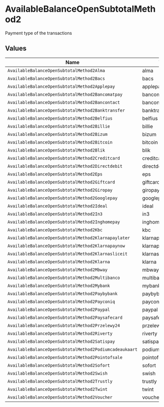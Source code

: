 # AvailableBalanceOpenSubtotalMethod2

Payment type of the transactions


## Values

| Name                                                   | Value                                                  |
| ------------------------------------------------------ | ------------------------------------------------------ |
| `AvailableBalanceOpenSubtotalMethod2Alma`              | alma                                                   |
| `AvailableBalanceOpenSubtotalMethod2Bacs`              | bacs                                                   |
| `AvailableBalanceOpenSubtotalMethod2Applepay`          | applepay                                               |
| `AvailableBalanceOpenSubtotalMethod2Bancomatpay`       | bancomatpay                                            |
| `AvailableBalanceOpenSubtotalMethod2Bancontact`        | bancontact                                             |
| `AvailableBalanceOpenSubtotalMethod2Banktransfer`      | banktransfer                                           |
| `AvailableBalanceOpenSubtotalMethod2Belfius`           | belfius                                                |
| `AvailableBalanceOpenSubtotalMethod2Billie`            | billie                                                 |
| `AvailableBalanceOpenSubtotalMethod2Bizum`             | bizum                                                  |
| `AvailableBalanceOpenSubtotalMethod2Bitcoin`           | bitcoin                                                |
| `AvailableBalanceOpenSubtotalMethod2Blik`              | blik                                                   |
| `AvailableBalanceOpenSubtotalMethod2Creditcard`        | creditcard                                             |
| `AvailableBalanceOpenSubtotalMethod2Directdebit`       | directdebit                                            |
| `AvailableBalanceOpenSubtotalMethod2Eps`               | eps                                                    |
| `AvailableBalanceOpenSubtotalMethod2Giftcard`          | giftcard                                               |
| `AvailableBalanceOpenSubtotalMethod2Giropay`           | giropay                                                |
| `AvailableBalanceOpenSubtotalMethod2Googlepay`         | googlepay                                              |
| `AvailableBalanceOpenSubtotalMethod2Ideal`             | ideal                                                  |
| `AvailableBalanceOpenSubtotalMethod2In3`               | in3                                                    |
| `AvailableBalanceOpenSubtotalMethod2Inghomepay`        | inghomepay                                             |
| `AvailableBalanceOpenSubtotalMethod2Kbc`               | kbc                                                    |
| `AvailableBalanceOpenSubtotalMethod2Klarnapaylater`    | klarnapaylater                                         |
| `AvailableBalanceOpenSubtotalMethod2Klarnapaynow`      | klarnapaynow                                           |
| `AvailableBalanceOpenSubtotalMethod2Klarnasliceit`     | klarnasliceit                                          |
| `AvailableBalanceOpenSubtotalMethod2Klarna`            | klarna                                                 |
| `AvailableBalanceOpenSubtotalMethod2Mbway`             | mbway                                                  |
| `AvailableBalanceOpenSubtotalMethod2Multibanco`        | multibanco                                             |
| `AvailableBalanceOpenSubtotalMethod2Mybank`            | mybank                                                 |
| `AvailableBalanceOpenSubtotalMethod2Paybybank`         | paybybank                                              |
| `AvailableBalanceOpenSubtotalMethod2Payconiq`          | payconiq                                               |
| `AvailableBalanceOpenSubtotalMethod2Paypal`            | paypal                                                 |
| `AvailableBalanceOpenSubtotalMethod2Paysafecard`       | paysafecard                                            |
| `AvailableBalanceOpenSubtotalMethod2Przelewy24`        | przelewy24                                             |
| `AvailableBalanceOpenSubtotalMethod2Riverty`           | riverty                                                |
| `AvailableBalanceOpenSubtotalMethod2Satispay`          | satispay                                               |
| `AvailableBalanceOpenSubtotalMethod2Podiumcadeaukaart` | podiumcadeaukaart                                      |
| `AvailableBalanceOpenSubtotalMethod2Pointofsale`       | pointofsale                                            |
| `AvailableBalanceOpenSubtotalMethod2Sofort`            | sofort                                                 |
| `AvailableBalanceOpenSubtotalMethod2Swish`             | swish                                                  |
| `AvailableBalanceOpenSubtotalMethod2Trustly`           | trustly                                                |
| `AvailableBalanceOpenSubtotalMethod2Twint`             | twint                                                  |
| `AvailableBalanceOpenSubtotalMethod2Voucher`           | voucher                                                |